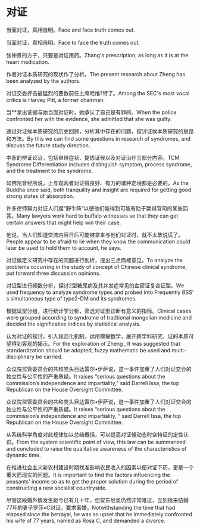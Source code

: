# 对证

<p><span class="chinese">当面对证，真相自明。</span><span class="english">Face and face truth comes out.</span></p>

<p><span class="chinese">当面对证，真相自明。</span><span class="english">Face to face the truth comes out.</span></p>

<p><span class="chinese">张仲景的方子，只要是对证用药。</span><span class="english">Zhang's prescription, as long as it is at the heart medication.</span></p>

<p><span class="chinese">作者对证本质研究的现状作了分析。</span><span class="english">The present research about Zheng has been analyzed by the authors.</span></p>

<p><span class="chinese">对证交委抨击最猛烈的要数前任主席哈维?特了。</span><span class="english">Among the SEC's most vocal critics is Harvey Pitt, a former chairman.</span></p>

<p><span class="chinese">当**拿出证据与她当面对证时，她承认了自己是有罪的。</span><span class="english">When the police confronted her with the evidence, she admitted that she was guilty.</span></p>

<p><span class="chinese">通过对证候本质研究的历史回顾，分析其中存在的问题，探讨证候本质研究的思路和方法。</span><span class="english">By this we can find some questions in research of syndromes, and discuss the future study direction.</span></p>

<p><span class="chinese">中医的辨证论治，包括审辨症状、提炼证候以及对证治疗三部分内容。</span><span class="english">TCM Syndrome Differentiation includes distinguish symptom, process syndrome, and the treatment to the syndrome.</span></p>

<p><span class="chinese">如佛陀曾经所说，止与观两者对证得良好、有力的诸种定境都是必要的。</span><span class="english">As the Buddha once said, both tranquility and insight are required for getting good strong states of absorption.</span></p>

<p><span class="chinese">许多律师努力对证人们摆“野牛阵”以便他们能得到可能有助于赢得官司的某些回答。</span><span class="english">Many lawyers work hard to buffalo witnesses so that they can get certain answers that might help win their case.</span></p>

<p><span class="chinese">他说，当人们知道交流内容日后可能被拿来与他们对证时，就不太敢说谎了。</span><span class="english">People appear to be afraid to lie when they know the communication could later be used to hold them to account, he says.</span></p>

<p><span class="chinese">对证候定义研究中存在的问题进行剖析，提出三点商榷意见。</span><span class="english">To analyze the problems occurring in the study of concept of Chinese clinical syndrome, put forward three discussion opinions.</span></p>

<p><span class="chinese">对证型进行频数分析，探讨2型糖尿病及其并发症常见的血瘀证复合证型。</span><span class="english">We used frequency to analyze syndrome types and probed into Frequently BSS' s simultaneous type of type2-DM and its syndromes.</span></p>

<p><span class="chinese">根据证型分组，进行统计学分析，筛选对证型诊断有意义的指标。</span><span class="english">Clinical cases were grouped according to syndrome of tradtional mongolian medicine and decided the significative indices by statistical analysis.</span></p>

<p><span class="chinese">认为对证的探讨，引入规范化机制，运用模糊数学，展开跨学科研究，证的本质可望得到客观的揭示。</span><span class="english">For the exploration of Zheng , It was suggested that standardization should be adopted, fuzzy mathematic be used and multi-disciplinary be carried.</span></p>

<p><span class="chinese">众议院监管委员会的共和党头目达雷尔•伊萨说，这一事件加重了人们对证交会的独立性与公平性的严重质疑。</span><span class="english">It raises “serious questions about the commission’s independence and impartiality,” said Darrell Issa, the top Republican on the House Oversight Committee.</span></p>

<p><span class="chinese">众议院监管委员会的共和党头目达雷尔•伊萨说，这一事件加重了人们对证交会的独立性与公平性的严重质疑。</span><span class="english">It raises “serious questions about the commission’s independence and impartiality, ” said Darrell Issa, the top Republican on the House Oversight Committee.</span></p>

<p><span class="chinese">从系统科学角度对此规律加以总结概括，可以提高对证候动态时空特征的定性认识。</span><span class="english">From the system scientific point of view, this law can be summarized and concluded to raise the qualitative awareness of the characteristics of dynamic time.</span></p>

<p><span class="chinese">在推进社会主义新农村建设时期找准影响农民收入的因素以便对证下药，更是一个重大而现实的问题。</span><span class="english">It is important to find the factors influencing the peasants' income so as to get the proper solution during the period of constructing a new socialist countryside.</span></p>

<p><span class="chinese">尽管这段婚外情发生距今已有几十年，但安东尼奥仍然非常难过，立刻找来结婚77年的妻子罗莎•C对证，要求离婚。</span><span class="english">Notwithstanding the time that had elapsed since the betrayal, he was so upset that he immediately confronted his wife of 77 years, named as Rosa C, and demanded a divorce.</span></p>

